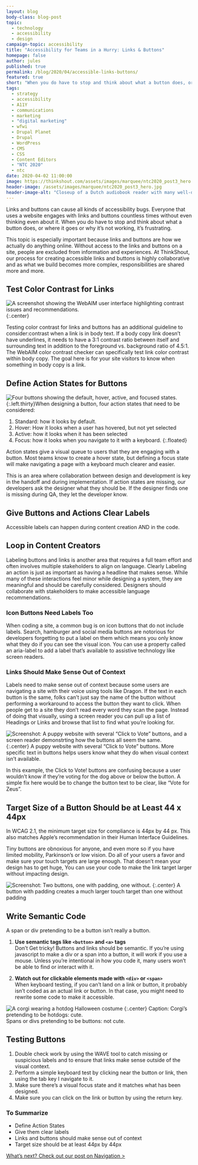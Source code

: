 ```yaml
---
layout: blog
body-class: blog-post
topic:
  - technology
  - accessibility
  - design
campaign-topic: accessibility
title: "Accessibility for Teams in a Hurry: Links & Buttons"
homepage: false
author: jules
published: true
permalink: /blog/2020/04/accessible-links-buttons/
featured: true
short: "When you do have to stop and think about what a button does, or where it goes or why it’s not working, it’s frustrating."
tags:
  - strategy
  - accessibility
  - A11Y
  - communications
  - marketing
  - "digital marketing"
  - wfwi
  - Drupal Planet
  - Drupal
  - WordPress
  - CMS
  - CSS
  - Content Editors
  - "NTC 2020"
  - ntc
date: 2020-04-02 11:00:00
image: https://thinkshout.com/assets/images/marquee/ntc2020_post3_hero.jpg
header-image: /assets/images/marquee/ntc2020_post3_hero.jpg
header-image-alt: "Closeup of a Dutch audiobook reader with many well-defined buttons."
---
```

Links and buttons can cause all kinds of accessibility bugs. Everyone that uses a website engages with links and buttons countless times without even thinking even about it. When you do have to stop and think about what a button does, or where it goes or why it’s not working, it’s frustrating.

This topic is especially important because links and buttons are how we actually do anything online. Without access to the links and buttons on a site, people are excluded from information and experiences.  At ThinkShout, our process for creating accessible links and buttons is highly collaborative and as what we build becomes more complex, responsibilities are shared more and more.

## Test Color Contrast for Links

![A screenshot showing the WebAIM user interface highlighting contrast issues and recommendations.](/assets/images/blog/ntc3-image2.jpg)
{:.center}

Testing color contrast for links and buttons has an additional guideline to consider:contrast when a link is in body text. If a body copy link doesn’t have underlines, it needs to have a 3:1 contrast ratio between itself and surrounding text in addition to the foreground vs. background ratio of 4.5:1. The WebAIM color contrast checker can specifically test link color contrast within body copy. The goal here is for your site visitors to know when something in body copy is a link.

## Define Action States for Buttons


![Four buttons showing the default, hover, active, and focused states. ](/assets/images/blog/ntc3-image5.png){:.left.thirty}When designing a button, four action states that need to be considered:

1. Standard: how it looks by default.
2. Hover: How it looks when a user has hovered, but not yet selected
3. Active: how it looks when it has been selected
4. Focus: how it looks when you navigate to it with a keyboard.
{:.floated}

Action states give a visual queue to users that they are engaging with a button. Most teams know to create a hover state, but defining a focus state will make navigating a page with a keyboard much clearer and easier.

This is an area where collaboration between design and development is key in the handoff and during implementation. If action states are missing, our developers ask the designer what they should be. If the designer finds one is missing during QA, they let the developer know.

## Give Buttons and Actions Clear Labels
Accessible labels can happen during content creation AND in the code.

## Loop in Content Creators

Labeling buttons and links is another area that requires a full team effort and often involves multiple stakeholders to align on language. Clearly Labeling an action is just as important as having a headline that makes sense. While many of these interactions feel minor while designing a system, they are meaningful and should be carefully considered. Designers should collaborate with stakeholders to make accessible language recommendations.

### Icon Buttons Need Labels Too

When coding a site, a common bug is on icon buttons that do not include labels. Search, hamburger and social media buttons are notorious for developers forgetting to put a label on them which means you only know what they do if you can see the visual icon. You can use a property called an aria-label to add a label that’s available to assistive technology like screen readers.

### Links Should Make Sense Out of Context

Labels need to make sense out of context because some users are navigating a site with their voice using tools like Dragon. If the text in each button is the same, folks can’t just say the name of the button without performing a workaround to access the button they want to click. When people get to a site they don’t read every word they scan the page. Instead of doing that visually, using a screen reader you can pull up a list of Headings or Links and browse that list to find what you’re looking for.

![Screenshot: A puppy website with several “Click to Vote” buttons, and a screen reader demonstrting how  the buttons all seem the same.](/assets/images/blog/ntc3-image3.jpg)
{:.center}
<span class="caption"><i class="fa fa-caret-up"></i>A puppy website with several “Click to Vote” buttons. More specific text in buttons helps users know what they do when visual context isn’t available.</span>

In this example, the Click to Vote! buttons are confusing because a user wouldn’t  know if they’re voting for the dog above or below the button. A simple fix here would be to change the button text to be clear, like “Vote for Zeus”.

## Target Size of a Button Should be at Least 44 x 44px

In WCAG 2.1, the minimum target size for compliance is 44px by 44 px. This also matches Apple’s recommendation in their Human Interface Guidelines.

Tiny buttons are obnoxious for anyone, and even more so if you have limited mobility, Parkinson’s or low vision. Do all of your users a favor and make sure your touch targets are large enough. That doesn’t mean your design has to get huge, You can use your code to make the link target larger without impacting design.

![Screenshot: Two buttons, one with padding, one without.](/assets/images/blog/ntc3-image4.jpg)
{:.center}
<span class="caption"><i class="fa fa-caret-up"></i>A button with padding creates a much larger touch target than one without padding</span>

## Write Semantic Code
A span or div pretending to be a button isn’t really a button.

1. **Use semantic tags like `<button>`  and `<a>` tags**  
Don’t Get tricky! Buttons and links should be semantic. If you’re using javascript to make a div or a span into a button, it will work if you use a mouse. Unless you’re intentional in how you code it, many users won’t be able to find or interact with it.

2. **Watch out for clickable elements made with `<div>` or `<span>`**  
When keyboard testing, if you can’t land on a link or button, it probably isn’t coded as an actual link or button. In that case, you might need to rewrite some code to make it accessible.


![A corgi wearing a hotdog Halloween costume](/assets/images/blog/ntc3-image1.jpg)
{:.center}
<span class="caption"><i class="fa fa-caret-up"></i>Caption: Corgi’s pretending to be hotdogs: cute.<br>
Spans or divs pretending to be buttons: not cute.</span>

## Testing Buttons

1. Double check work by using the WAVE tool to catch missing or suspicious labels and to ensure that links make sense outside of the visual context.
2. Perform a simple keyboard test by clicking near the button or link, then using the tab key I navigate to it.
3. Make sure there’s a visual focus state and it matches what has been designed.
4. Make sure you can click on the link or button by using the return key.

### To Summarize

- Define Action States
- Give them clear labels
- Links and buttons should make sense out of context
- Target size should be at least 44px by 44px


[What’s next? Check out our post on Navigation >](/blog/2020/04/accessible-navigation/)


